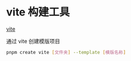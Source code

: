 # vite 构建工具

[vite](https://cn.vitejs.dev/)

通过 vite 创建模版项目

```bash
pnpm create vite [文件夹] --template [模版名称]
```